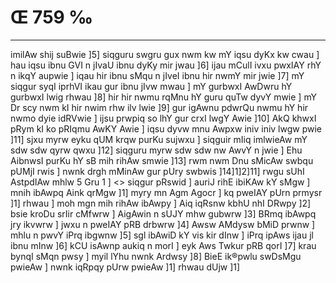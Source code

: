 # Œ 759 ‰
---
imilAw shij suBwie ]5] siqguru swgru gux nwm kw mY iqsu dyKx kw
cwau ] hau iqsu ibnu GVI n jIvaU ibnu dyKy mir jwau ]6] ijau mCulI ivxu
pwxIAY rhY n ikqY aupwie ] iqau hir ibnu sMqu n jIveI ibnu hir nwmY mir
jwie ]7] mY siqgur syqI iprhVI ikau gur ibnu jIvw mwau ] mY gurbwxI
AwDwru hY gurbwxI lwig rhwau ]8] hir hir nwmu rqMnu hY guru quTw dyvY
mwie ] mY Dr scy nwm kI hir nwim rhw ilv lwie ]9] gur igAwnu
pdwrQu nwmu hY hir nwmo dyie idRVwie ] ijsu prwpiq so lhY gur crxI lwgY
Awie ]10] AkQ khwxI pRym kI ko pRIqmu AwKY Awie ] iqsu dyvw mnu
Awpxw iniv iniv lwgw pwie ]11] sjxu myrw eyku qUM krqw purKu sujwxu ]
siqguir mIiq imlwieAw mY sdw sdw qyrw qwxu ]12] siqguru myrw sdw sdw
nw AwvY n jwie ] Ehu AibnwsI purKu hY sB mih rihAw smwie ]13] rwm
nwm Dnu sMicAw swbqu pUMjI rwis ] nwnk drgh mMinAw gur pUry swbwis
]14]1]2]11]
rwgu sUhI AstpdIAw mhlw 5 Gru 1 ]
<> siqgur pRswid ]
auriJ rihE ibiKAw kY sMgw ] mnih ibAwpq Aink qrMgw ]1] myry mn
Agm Agocr ] kq pweIAY pUrn prmysr ]1] rhwau ] moh mgn mih
rihAw ibAwpy ] Aiq iqRsnw kbhU nhI DRwpy ]2] bsie kroDu srIir cMfwrw
] AigAwin n sUJY mhw gubwrw ]3] BRmq ibAwpq jry ikvwrw ] jwxu n
pweIAY pRB drbwrw ]4] Awsw AMdysw bMiD prwnw ] mhlu n pwvY iPrq
ibgwnw ]5] sgl ibAwiD kY vis kir dInw ] iPrq ipAws ijau jl ibnu
mInw ]6] kCU isAwnp aukiq n morI ] eyk Aws Twkur pRB qorI ]7]
krau bynqI sMqn pwsy ] myil lYhu nwnk Ardwsy ]8] BieE ik®pwlu
swDsMgu pwieAw ] nwnk iqRpqy pUrw pwieAw ]1] rhwau dUjw ]1]
####
